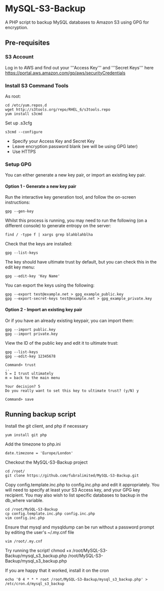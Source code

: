 # MySQL-S3-Backup

A PHP script to backup MySQL databases to Amazon S3 using GPG for encryption.

## Pre-requisites
### S3 Account
Log in to AWS and find out your '''Access Key''' and '''Secret Keys''' here https://portal.aws.amazon.com/gp/aws/securityCredentials

### Install S3 Command Tools
As root:

	cd /etc/yum.repos.d
	wget http://s3tools.org/repo/RHEL_6/s3tools.repo
	yum install s3cmd

Set up .s3cfg

	s3cmd --configure

* Specify your Access Key and Secret Key
* Leave encryption password blank (we will be using GPG later)
* Use HTTPS

### Setup GPG ###
You can either generate a new key pair, or import an existing key pair.
#### Option 1 - Generate a new key pair
Run the interactive key generation tool, and follow the on-screen instructions:

	gpg --gen-key

Whilst this process is running, you may need to run the following (on a different console) to generate entropy on the server:

	find / -type f | xargs grep blahblahblha

Check that the keys are installed:

	gpg --list-keys

The key should have ultimate trust by default, but you can check this in the edit key menu:

	gpg --edit-key 'Key Name'

You can export the keys using the following:

	gpg --export test@example.net > gpg_example_public.key
	gpg --export-secret-keys test@example.net > gpg_example_private.key

#### Option 2 - Import an existing key pair 

Or if you have an already existing keypair, you can import them:

	gpg --import public.key
	gpg --import private.key

View the ID of the public key and edit it to ultimate trust:

	gpg --list-keys
	gpg --edit-key 12345678

	Command> trust
	..
	5 = I trust ultimately
	m = back to the main menu

	Your decision? 5
	Do you really want to set this key to ultimate trust? (y/N) y

	Command> save

## Running backup script

Install the git client, and php if necessary

    yum install git php

Add the timezone to php.ini

    date.timezone = 'Europe/London'

Checkout the MySQL-S3-Backup project

    cd /root/
    git clone https://github.com/fubralimited/MySQL-S3-Backup.git

Copy config.template.inc.php to config.inc.php and edit it appropriately. You will need to specify at least your S3 Access key, and your GPG key recipient. You may also wish to list specific databases to backup in the db_where variable.

    cd /root/MySQL-S3-Backup
    cp config.template.inc.php config.inc.php
    vim config.inc.php

Ensure that mysql and mysqldump can be run without a password prompt by editing the user's ~/.my.cnf file

    vim /root/.my.cnf
    
Try running the script!
    chmod +x /root/MySQL-S3-Backup/mysql_s3_backup.php
    /root/MySQL-S3-Backup/mysql_s3_backup.php
    
If you are happy that it worked, install it on the cron

    echo '0 4 * * * root /root/MySQL-S3-Backup/mysql_s3_backup.php' > /etc/cron.d/mysql_s3_backup
